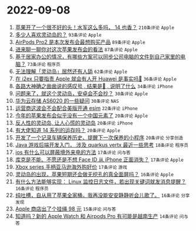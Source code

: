 # 2022-09-08

1. [苹果开了一个很不好的头！水军这么多吗， 14 也香？](https://www.v2ex.com/t/878513) `210条评论` `Apple`
1. [多少人喜欢灵动岛的？](https://www.v2ex.com/t/878603) `93条评论` `Apple`
1. [AirPods Pro2 是本次发布会最想购买产品](https://www.v2ex.com/t/878517) `89条评论` `Apple`
1. [进来聊一聊你对这次苹果发布会的看法](https://www.v2ex.com/t/878516) `87条评论` `Apple`
1. [基于居家办公的情况，有哪些方案可以同步公司电脑的文件到自己家里的电脑？](https://www.v2ex.com/t/878532) `73条评论` `程序员`
1. [无法理解「灵动岛」居然还有人舔](https://www.v2ex.com/t/878634) `62条评论` `Apple`
1. [在 i2ex 只要指责 Apple 就会有人开 Huawei 是事实吗🤔](https://www.v2ex.com/t/878630) `36条评论` `Apple`
1. [各路大神确之凿凿说的感叹号 , 结果是💊 , 说明了什么](https://www.v2ex.com/t/878615) `34条评论` `iPhone`
1. [问题来了，就这个灵动岛，安卓会不会抄？](https://www.v2ex.com/t/878645) `30条评论` `Apple`
1. [华为云存储 AS6020 的一些疑问](https://www.v2ex.com/t/878605) `30条评论` `NAS`
1. [运营商这波会不会配合美版开通 esim](https://www.v2ex.com/t/878596) `22条评论` `iPhone`
1. [今年的苹果发布会似乎没有一个中国元素了](https://www.v2ex.com/t/878601) `20条评论` `Apple`
1. [反人性的灵动岛, 让人心慌的灵动岛](https://www.v2ex.com/t/878598) `20条评论` `iPhone`
1. [有大佬知道 14 系列的运存吗？](https://www.v2ex.com/t/878578) `20条评论` `Apple`
1. [开发了一个记录车辆保养历史、提醒下一次保养的小程序](https://www.v2ex.com/t/878574) `20条评论` `分享创造`
1. [Java 游戏后端开发入门， 涉及 quarkus vertx 最近一些思考](https://www.v2ex.com/t/878539) `18条评论` `程序员`
1. [ios 有什么可以屏蔽境外来电的方法](https://www.v2ex.com/t/878675) `17条评论` `问与答`
1. [库克是不能、不愿还是不想 Face ID 从 iPhone 正面消失？](https://www.v2ex.com/t/878660) `17条评论` `Apple`
1. [Xbox series 手柄亚马逊海外购好价](https://www.v2ex.com/t/878609) `17条评论` `游戏`
1. [灵动岛的出现，苹果短期还会做无挖孔的真全面屏吗？](https://www.v2ex.com/t/878618) `16条评论` `Apple`
1. [有什么方法能够实现： Linux 监控日志文件，若出现关键词就发消息提醒？](https://www.v2ex.com/t/878614) `16条评论` `程序员`
1. [纯吐槽，自从用了苹果全家桶，我再没能安安静静听会儿歌了。](https://www.v2ex.com/t/878611) `16条评论` `分享发现`
1. [Apple 商店出了个挂绳 98 元](https://www.v2ex.com/t/878528) `15条评论` `问与答`
1. [知道吗？新的 Apple Watch 和 Airpods Pro 有可能是越南生产](https://www.v2ex.com/t/878631) `14条评论` `问与答`

